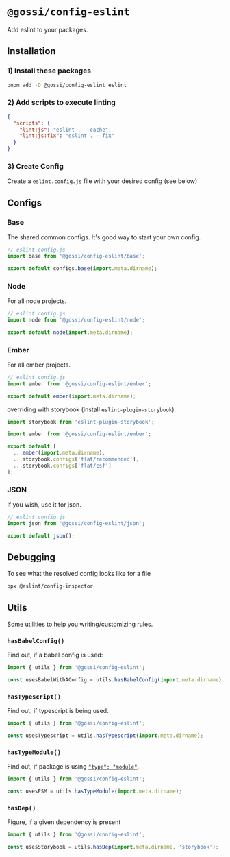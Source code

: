 # `@gossi/config-eslint`

Add eslint to your packages.

## Installation

### 1) Install these packages

```sh
pnpm add -D @gossi/config-eslint eslint
```

### 2) Add scripts to execute linting

```json
{
  "scripts": {
    "lint:js": "eslint . --cache",
    "lint:js:fix": "eslint . --fix"
  }
}
```

### 3) Create Config

Create a `eslint.config.js` file with your desired config (see below)

## Configs

### Base

The shared common configs. It's good way to start your own config.

```js
// eslint.config.js
import base from '@gossi/config-eslint/base';

export default configs.base(import.meta.dirname);
```

### Node

For all node projects.

```js
// eslint.config.js
import node from '@gossi/config-eslint/node';

export default node(import.meta.dirname);
```

### Ember

For all ember projects.

```js
// eslint.config.js
import ember from '@gossi/config-eslint/ember';

export default ember(import.meta.dirname);
```

overriding with storybook (install `eslint-plugin-storybook`):

```js
import storybook from 'eslint-plugin-storybook';

import ember from '@gossi/config-eslint/ember';

export default [
  ...ember(import.meta.dirname),
  ...storybook.configs['flat/recommended'],
  ...storybook.configs['flat/csf']
];
```

### JSON

If you wish, use it for json.

```js
// eslint.config.js
import json from '@gossi/config-eslint/json';

export default json();
```

## Debugging

To see what the resolved config looks like for a file

```sh
ppx @eslint/config-inspector
```

## Utils

Some utilities to help you writing/customizing rules.

### `hasBabelConfig()`

Find out, if a babel config is used:

```js
import { utils } from '@gossi/config-eslint';

const usesBabelWithAConfig = utils.hasBabelConfig(import.meta.dirname);
```

### `hasTypescript()`

Find out, if typescript is being used.

```js
import { utils } from '@gossi/config-eslint';

const usesTypescript = utils.hasTypescript(import.meta.dirname);
```

### `hasTypeModule()`

Find out, if package is using [`"type": "module"`](https://nodejs.org/api/packages.html#type).

```js
import { utils } from '@gossi/config-eslint';

const usesESM = utils.hasTypeModule(import.meta.dirname);
```

### `hasDep()`

Figure, if a given dependency is present

```js
import { utils } from '@gossi/config-eslint';

const usesStorybook = utils.hasDep(import.meta.dirname, 'storybook');
```
